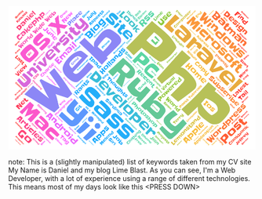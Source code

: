![](images/about-me-tag-cloud.png)

note:
	This is a (slightly manipulated) list of keywords taken from my CV site My Name is Daniel and my blog Lime Blast.
	As you can see, I'm a Web Developer, with a lot of experience using a range of different technologies.
	This means most of my days look like this &lt;PRESS DOWN&gt;